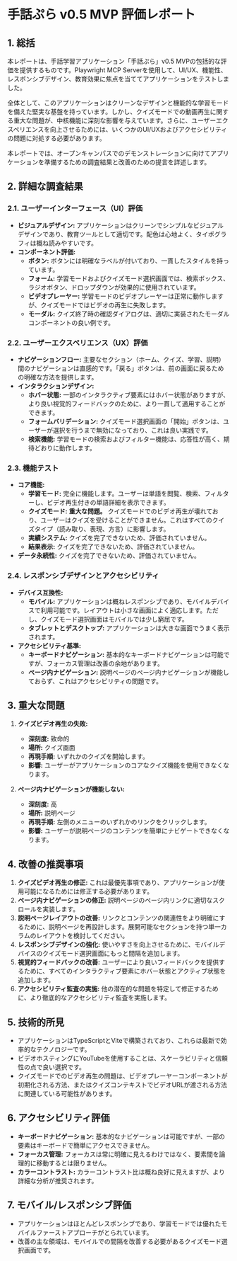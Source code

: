 # 手話ぷら v0.5 MVP 評価レポート

## 1. 総括

本レポートは、手話学習アプリケーション「手話ぷら」v0.5 MVPの包括的な評価を提供するものです。Playwright MCP Serverを使用して、UI/UX、機能性、レスポンシブデザイン、教育効果に焦点を当ててアプリケーションをテストしました。

全体として、このアプリケーションはクリーンなデザインと機能的な学習モードを備えた堅実な基盤を持っています。しかし、クイズモードでの動画再生に関する重大な問題が、中核機能に深刻な影響を与えています。さらに、ユーザーエクスペリエンスを向上させるためには、いくつかのUI/UXおよびアクセシビリティの問題に対処する必要があります。

本レポートでは、オープンキャンパスでのデモンストレーションに向けてアプリケーションを準備するための調査結果と改善のための提言を詳述します。

## 2. 詳細な調査結果

### 2.1. ユーザーインターフェース（UI）評価

-   **ビジュアルデザイン:** アプリケーションはクリーンでシンプルなビジュアルデザインであり、教育ツールとして適切です。配色は心地よく、タイポグラフィは概ね読みやすいです。
-   **コンポーネント評価:**
    -   **ボタン:** ボタンには明確なラベルが付いており、一貫したスタイルを持っています。
    -   **フォーム:** 学習モードおよびクイズモード選択画面では、検索ボックス、ラジオボタン、ドロップダウンが効果的に使用されています。
    -   **ビデオプレーヤー:** 学習モードのビデオプレーヤーは正常に動作しますが、クイズモードではビデオの再生に失敗します。
    -   **モーダル:** クイズ終了時の確認ダイアログは、適切に実装されたモーダルコンポーネントの良い例です。

### 2.2. ユーザーエクスペリエンス（UX）評価

-   **ナビゲーションフロー:** 主要なセクション（ホーム、クイズ、学習、説明）間のナビゲーションは直感的です。「戻る」ボタンは、前の画面に戻るための明確な方法を提供します。
-   **インタラクションデザイン:**
    -   **ホバー状態:** 一部のインタラクティブ要素にはホバー状態がありますが、より良い視覚的フィードバックのために、より一貫して適用することができます。
    -   **フォームバリデーション:** クイズモード選択画面の「開始」ボタンは、ユーザーが選択を行うまで無効になっており、これは良い実践です。
    -   **検索機能:** 学習モードの検索およびフィルター機能は、応答性が高く、期待どおりに動作します。

### 2.3. 機能テスト

-   **コア機能:**
    -   **学習モード:** 完全に機能します。ユーザーは単語を閲覧、検索、フィルターし、ビデオ再生付きの単語詳細を表示できます。
    -   **クイズモード:** **重大な問題。** クイズモードでのビデオ再生が壊れており、ユーザーはクイズを受けることができません。これはすべてのクイズタイプ（読み取り、表現、方言）に影響します。
    -   **実績システム:** クイズを完了できないため、評価されていません。
    -   **結果表示:** クイズを完了できないため、評価されていません。
-   **データ永続性:** クイズを完了できないため、評価されていません。

### 2.4. レスポンシブデザインとアクセシビリティ

-   **デバイス互換性:**
    -   **モバイル:** アプリケーションは概ねレスポンシブであり、モバイルデバイスで利用可能です。レイアウトは小さな画面によく適応します。ただし、クイズモード選択画面はモバイルでは少し窮屈です。
    -   **タブレットとデスクトップ:** アプリケーションは大きな画面でうまく表示されます。
-   **アクセシビリティ基準:**
    -   **キーボードナビゲーション:** 基本的なキーボードナビゲーションは可能ですが、フォーカス管理は改善の余地があります。
    -   **ページ内ナビゲーション:** 説明ページのページ内ナビゲーションが機能しておらず、これはアクセシビリティの問題です。

## 3. 重大な問題

1.  **クイズビデオ再生の失敗:**
    -   **深刻度:** 致命的
    -   **場所:** クイズ画面
    -   **再現手順:** いずれかのクイズを開始します。
    -   **影響:** ユーザーがアプリケーションのコアなクイズ機能を使用できなくなります。

2.  **ページ内ナビゲーションが機能しない:**
    -   **深刻度:** 高
    -   **場所:** 説明ページ
    -   **再現手順:** 左側のメニューのいずれかのリンクをクリックします。
    -   **影響:** ユーザーが説明ページのコンテンツを簡単にナビゲートできなくなります。

## 4. 改善の推奨事項

1.  **クイズビデオ再生の修正:** これは最優先事項であり、アプリケーションが使用可能になるためには修正する必要があります。
2.  **ページ内ナビゲーションの修正:** 説明ページのページ内リンクに適切なスクロールを実装します。
3.  **説明ページレイアウトの改善:** リンクとコンテンツの関連性をより明確にするために、説明ページを再設計します。展開可能なセクションを持つ単一カラムのレイアウトを検討してください。
4.  **レスポンシブデザインの強化:** 使いやすさを向上させるために、モバイルデバイスのクイズモード選択画面にもっと間隔を追加します。
5.  **視覚的フィードバックの改善:** ユーザーにより良いフィードバックを提供するために、すべてのインタラクティブ要素にホバー状態とアクティブ状態を追加します。
6.  **アクセシビリティ監査の実施:** 他の潜在的な問題を特定して修正するために、より徹底的なアクセシビリティ監査を実施します。

## 5. 技術的所見

-   アプリケーションはTypeScriptとViteで構築されており、これらは最新で効率的なテクノロジーです。
-   ビデオホスティングにYouTubeを使用することは、スケーラビリティと信頼性の点で良い選択です。
-   クイズモードでのビデオ再生の問題は、ビデオプレーヤーコンポーネントが初期化される方法、またはクイズコンテキストでビデオURLが渡される方法に関連している可能性があります。

## 6. アクセシビリティ評価

-   **キーボードナビゲーション:** 基本的なナビゲーションは可能ですが、一部の要素はキーボードで簡単にアクセスできません。
-   **フォーカス管理:** フォーカスは常に明確に見えるわけではなく、要素間を論理的に移動するとは限りません。
-   **カラーコントラスト:** カラーコントラスト比は概ね良好に見えますが、より詳細な分析が推奨されます。

## 7. モバイル/レスポンシブ評価

-   アプリケーションはほとんどレスポンシブであり、学習モードでは優れたモバイルファーストアプローチがとられています。
-   改善の主な領域は、モバイルでの間隔を改善する必要があるクイズモード選択画面です。
